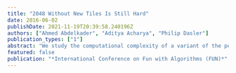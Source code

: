 ```yaml
---
title: "2048 Without New Tiles Is Still Hard"
date: 2016-06-02
publishDate: 2021-11-19T20:39:58.240196Z
authors: ["Ahmed Abdelkader", "Aditya Acharya", "Philip Dasler"]
publication_types: ["1"]
abstract: "We study the computational complexity of a variant of the popular 2048 game in which no new tiles are generated after each move. As usual, instances are defined on rectangular boards of arbitrary size. We consider the natural decision problems of achieving a given constant tile value, score or number of moves. We also consider approximating the maximum achievable value for these three objectives. We prove all these problems are NP-hard by a reduction from 3SAT. Furthermore, we consider potential extensions of these results to a similar variant of the Threes! game. To this end, we report on a peculiar motion pattern, that is not possible in 2048, which we found much harder to control by similar board designs."
featured: false
publication: "*International Conference on Fun with Algorithms (FUN)*"
---
```


